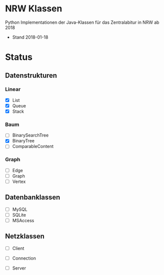 # NRW Klassen

Python Implementationen der Java-Klassen für das Zentralabitur in NRW ab 2018

* Stand 2018-01-18

# Status

## Datenstrukturen

### Linear

- [x] List
- [x] Queue
- [x] Stack

### Baum

- [ ] BinarySearchTree
- [x] BinaryTree
- [ ] ComparableContent

### Graph

- [ ] Edge
- [ ] Graph
- [ ] Vertex

## Datenbanklassen

- [ ] MySQL
- [ ] SQLite
- [ ] MSAccess

## Netzklassen

- [ ] Client
- [ ] Connection
- [ ] Server
 
